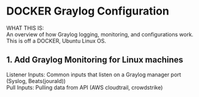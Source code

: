 # DOCKER Graylog Configuration #

WHAT THIS IS:  
An overview of how Graylog logging, monitoring, and configurations work. This is off a DOCKER, Ubuntu Linux OS. <br>


## 1. Add Graylog Monitoring for Linux machines ##

Listener Inputs: Common inputs that listen on a Graylog manager port (Syslog, Beats(jourald))  
Pull Inputs: Pulling data from API (AWS cloudtrail, crowdstrike)  